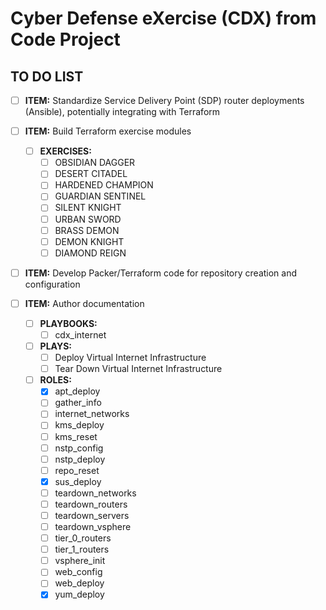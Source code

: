 # Cyber Defense eXercise (CDX) from Code Project
## TO DO LIST

- [ ] **ITEM:** Standardize Service Delivery Point (SDP) router deployments (Ansible), potentially integrating with Terraform

- [ ] **ITEM:** Build Terraform exercise modules
    - [ ] **EXERCISES:**
        - [ ] OBSIDIAN DAGGER
        - [ ] DESERT CITADEL
        - [ ] HARDENED CHAMPION
        - [ ] GUARDIAN SENTINEL
        - [ ] SILENT KNIGHT
        - [ ] URBAN SWORD
        - [ ] BRASS DEMON
        - [ ] DEMON KNIGHT
        - [ ] DIAMOND REIGN

- [ ] **ITEM:** Develop Packer/Terraform code for repository creation and configuration

- [ ] **ITEM:** Author documentation

  - [ ] **PLAYBOOKS:** 
    - [ ] cdx_internet

  - [ ] **PLAYS:** 
    - [ ] Deploy Virtual Internet Infrastructure
    - [ ] Tear Down Virtual Internet Infrastructure

  - [ ] **ROLES:**
    - [x] apt_deploy
    - [ ] gather_info
    - [ ] internet_networks
    - [ ] kms_deploy
    - [ ] kms_reset
    - [ ] nstp_config
    - [ ] nstp_deploy
    - [ ] repo_reset
    - [x] sus_deploy
    - [ ] teardown_networks
    - [ ] teardown_routers
    - [ ] teardown_servers
    - [ ] teardown_vsphere
    - [ ] tier_0_routers
    - [ ] tier_1_routers
    - [ ] vsphere_init
    - [ ] web_config
    - [ ] web_deploy
    - [x] yum_deploy